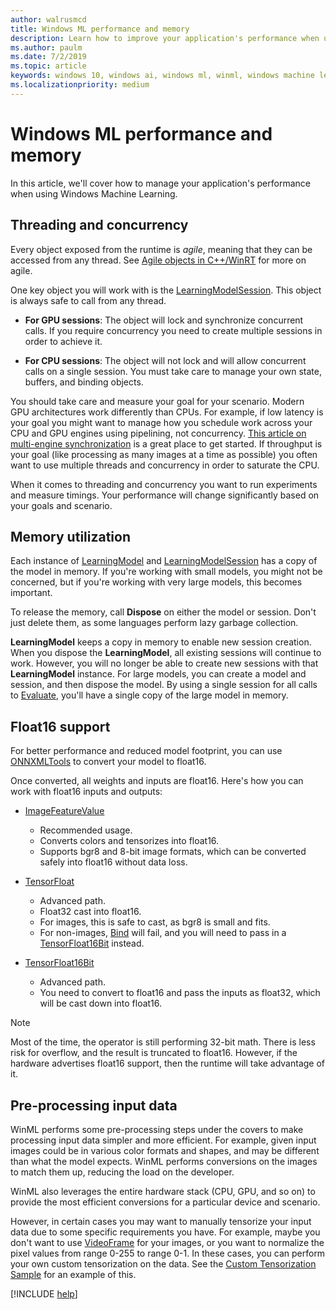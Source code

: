 ```yaml
---
author: walrusmcd
title: Windows ML performance and memory
description: Learn how to improve your application's performance when using Windows ML.
ms.author: paulm
ms.date: 7/2/2019
ms.topic: article
keywords: windows 10, windows ai, windows ml, winml, windows machine learning
ms.localizationpriority: medium
---
```


# Windows ML performance and memory

In this article, we'll cover how to manage your application's performance when using Windows Machine Learning.

## Threading and concurrency

Every object exposed from the runtime is *agile*, meaning that they can be accessed from any thread. See [Agile objects in C++/WinRT](https://docs.microsoft.com/windows/uwp/cpp-and-winrt-apis/agile-objects) for more on agile.

One key object you will work with is the [LearningModelSession](https://docs.microsoft.com/uwp/api/windows.ai.machinelearning.learningmodelsession).  This object is always safe to call from any thread.

* **For GPU sessions**: The object will lock and synchronize concurrent calls.  If you require concurrency you need to create multiple sessions in order to achieve it.

* **For CPU sessions**: The object will not lock and will allow concurrent calls on a single session. You must take care to manage your own state, buffers, and binding objects.

You should take care and measure your goal for your scenario. Modern GPU architectures work differently than CPUs. For example, if low latency is your goal you might want to manage how you schedule work across your CPU and GPU engines using pipelining, not concurrency. [This article on multi-engine synchronization](https://docs.microsoft.com/windows/desktop/direct3d12/user-mode-heap-synchronization) is a great place to get started. If throughput is your goal (like processing as many images at a time as possible) you often want to use multiple threads and concurrency in order to saturate the CPU.

When it comes to threading and concurrency you want to run experiments and measure timings.   Your performance will change significantly based on your goals and scenario.

## Memory utilization

Each instance of [LearningModel](https://docs.microsoft.com/uwp/api/windows.ai.machinelearning.learningmodel) and [LearningModelSession](https://docs.microsoft.com/uwp/api/windows.ai.machinelearning.learningmodelsession) has a copy of the model in memory. If you're working with small models, you might not be concerned, but if you're working with very large models, this becomes important.

To release the memory, call **Dispose** on either the model or session. Don't just delete them, as some languages perform lazy garbage collection.

**LearningModel** keeps a copy in memory to enable new session creation. When you dispose the **LearningModel**, all existing sessions will continue to work.  However, you will no longer be able to create new sessions with that **LearningModel** instance. For large models, you can create a model and session, and then dispose the model. By using a single session for all calls to [Evaluate](https://docs.microsoft.com/uwp/api/windows.ai.machinelearning.learningmodelsession.evaluate), you'll have a single copy of the large model in memory.

<!--
<TODO Asynchronous calling patterns>
-->

## Float16 support

For better performance and reduced model footprint, you can use [ONNXMLTools](onnxmltools.md) to convert your model to float16.

Once converted, all weights and inputs are float16. Here's how you can work with float16 inputs and outputs:

* [ImageFeatureValue](https://docs.microsoft.com/uwp/api/windows.ai.machinelearning.imagefeaturevalue)
    * Recommended usage.
    * Converts colors and tensorizes into float16.
    * Supports bgr8 and 8-bit image formats, which can be converted safely into float16 without data loss.

* [TensorFloat](https://docs.microsoft.com/uwp/api/windows.ai.machinelearning.tensorfloat)
    * Advanced path.
    * Float32 cast into float16.
    * For images, this is safe to cast, as bgr8 is small and fits.
    * For non-images, [Bind](https://docs.microsoft.com/uwp/api/windows.ai.machinelearning.learningmodelbinding.bind) will fail, and you will need to pass in a [TensorFloat16Bit](https://docs.microsoft.com/uwp/api/windows.ai.machinelearning.tensorfloat16bit) instead.

* [TensorFloat16Bit](https://docs.microsoft.com/uwp/api/windows.ai.machinelearning.tensorfloat16bit)
    * Advanced path.
    * You need to convert to float16 and pass the inputs as float32, which will be cast down into float16.

> [!NOTE]
> Most of the time, the operator is still performing 32-bit math. There is less risk for overflow, and the result is truncated to float16. However, if the hardware advertises float16 support, then the runtime will take advantage of it.

## Pre-processing input data

WinML performs some pre-processing steps under the covers to make processing input data simpler and more efficient. For example, given input images could be in various color formats and shapes, and may be different than what the model expects. WinML performs conversions on the images to match them up, reducing the load on the developer.

WinML also leverages the entire hardware stack (CPU, GPU, and so on) to provide the most efficient conversions for a particular device and scenario.

However, in certain cases you may want to manually tensorize your input data due to some specific requirements you have. For example, maybe you don't want to use [VideoFrame](https://docs.microsoft.com/uwp/api/windows.media.videoframe) for your images, or you want to normalize the pixel values from range 0-255 to range 0-1. In these cases, you can perform your own custom tensorization on the data. See the [Custom Tensorization Sample](https://github.com/Microsoft/Windows-Machine-Learning/tree/master/Samples/CustomTensorization) for an example of this.

[!INCLUDE [help](../includes/get-help.md)]
